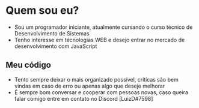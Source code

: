 # Quem sou eu?

- Sou um programador iniciante, atualmente cursando o curso técnico de Desenvolvimento de Sistemas
- Tenho interesse em técnologias WEB e desejo entrar no mercado de desenvolvimento com JavaScript

## Meu código

- Tento sempre deixar o mais organizado possível, críticas são bem vindas em caso de erro ou apenas algo que deseje melhorar
- É sempre bom conversar e cooperar com pessoas novas, caso queira falar comigo entre em contato no Discord [LuizD#7598]
